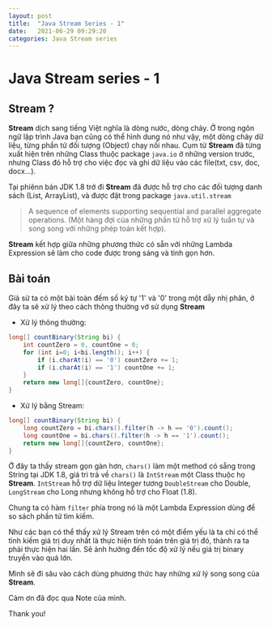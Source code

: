 ```yaml
---
layout: post
title:  "Java Stream Series - 1"
date:   2021-06-29 09:29:20
categories: Java Stream series
---
```

# Java Stream series - 1

## Stream ?

**Stream** dịch sang tiếng Việt nghĩa là dòng nước, dòng chảy. Ở trong ngôn ngữ lập trình Java bạn cũng có thể hình dung nó như vậy, một dòng chảy dữ liệu, từng phần tử đối tượng (Object) chạy nối nhau. Cụm từ **Stream** đã từng xuất hiện trên những Class thuộc package `java.io` ở những version trước, nhưng Class đó hỗ trợ cho việc đọc và ghi dữ liệu vào các file(txt, csv, doc, docx...).

Tại phiênn bản JDK 1.8 trở đi **Stream** đã được hỗ trợ cho các đối tượng danh sách (List, ArrayList), và được đặt trong package `java.util.stream`

> A sequence of elements supporting sequential and parallel aggregate operations. (Một hàng đợi của những phần từ hỗ trợ xử lý tuần tự và song song với những phép toán kết hợp).

**Stream** kết hợp giữa những phương thức có sẵn với những Lambda Expression sẽ làm cho code được trong sáng và tinh gọn hơn.

## Bài toán

Giả sử ta có một bài toàn đếm số ký tự '1' và '0' trong một dẫy nhị phân, ở đây ta sẽ xử lý theo cách thông thường vớ sử dụng **Stream**

- Xử lý thông thường:

```java
long[] countBinary(String bi) {
    int countZero = 0, countOne = 0;
    for (int i=0; i<bi.length(); i++) {
        if (i.charAt(i) == '0') countZero += 1;
        if (i.charAt(i) == '1') countOne += 1;
    }
    return new long[]{countZero, countOne};
}
```

- Xử lý bằng Stream:

```java
long[] countBinary(String bi) {
    long countZero = bi.chars().filter(h -> h == '0').count();
    long countOne = bi.chars().filter(h -> h == '1').count();
    return new long[]{countZero, countOne};
}
```

Ở đây ta thấy stream gọn gàn hơn, `chars()` làm một method có sẵng trong String tại JDK 1.8, giá trì trả về `chars()` là `IntStream` một Class thuộc họ **Stream**. `IntStream` hỗ trợ dữ liệu Integer tương `DoubleStream` cho Double, `LongStream` cho Long nhưng không hỗ trợ cho Float (1.8).

Chung ta có hàm `filter` phía trong nó là một Lambda Expression dùng để so sách phần tử tìm kiếm.

Như các bạn có thể thấy xử lý Stream trên có một điểm yếu là ta chỉ có thể tình kiếm giá trị duy nhất là thực hiện tính toán trên giá trị đó, thành ra ta phải thực hiện hai lần. Sẽ ảnh hưởng đến tốc độ xử lý nếu giá trị binary truyền vào quá lớn.

Mình sẽ đi sâu vào cách dùng phương thức hay những xứ lý song song của **Stream**.

Cảm ơn đã đọc qua Note của mình.

Thank you!
